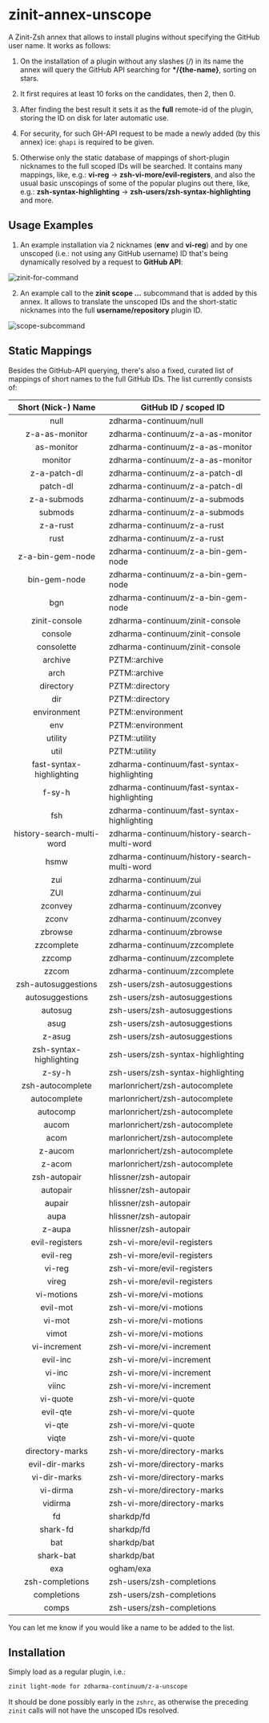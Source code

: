 # zinit-annex-unscope

A Zinit-Zsh annex that allows to install plugins without specifying the GitHub
user name. It works as follows:

1. On the installation of a plugin without any slashes (/) in its name the
   annex will query the GitHub API searching for **\*/{the-name}**, sorting on
   stars.

2. It first requires at least 10 forks on the candidates, then 2, then 0.

3. After finding the best result it sets it as the **full** remote-id of the
   plugin, storing the ID on disk for later automatic use.

4. For security, for such GH-API request to be made a newly added (by this
   annex) ice: `ghapi` is required to be given.

5. Otherwise only the static database of mappings of short-plugin nicknames to
   the full scoped IDs will be searched. It contains many mappings, like, e.g.:
   **vi-reg** → **zsh-vi-more/evil-registers**, and also the usual basic
   unscopings of some of the popular plugins out there, like, e.g.:
   **zsh-syntax-highlighting** → **zsh-users/zsh-syntax-highlighting** and
   more.

## Usage Examples

1. An example installation via 2 nicknames (**env** and **vi-reg**) and by one
unscoped (i.e.: not using any GitHub username) ID that's being dynamically
resolved by a request to **GitHub API**:

![zinit-for-command](https://raw.githubusercontent.com/zdharma-continuum/z-a-unscope/master/images/unscope-zinit-for.png)

2. An example call to the **zinit scope …** subcommand that is added by this
annex. It allows to translate the unscoped IDs and the short-static
nicknames into the full **username/repository** plugin ID.

![scope-subcommand](https://raw.githubusercontent.com/zdharma-continuum/z-a-unscope/master/images/unscope-scope-cmd.png)

## Static Mappings

Besides the GitHub-API querying, there's also a fixed, curated list of mappings
of short names to the full GitHub IDs. The list currently consists of:

| Short (Nick-) Name        | GitHub ID / scoped ID                       |
|:-------------------------:|---------------------------------------------|
| null                      | zdharma-continuum/null                      |
| z-a-as-monitor            | zdharma-continuum/z-a-as-monitor            |
| as-monitor                | zdharma-continuum/z-a-as-monitor            |
| monitor                   | zdharma-continuum/z-a-as-monitor            |
| z-a-patch-dl              | zdharma-continuum/z-a-patch-dl              |
| patch-dl                  | zdharma-continuum/z-a-patch-dl              |
| z-a-submods               | zdharma-continuum/z-a-submods               |
| submods                   | zdharma-continuum/z-a-submods               |
| z-a-rust                  | zdharma-continuum/z-a-rust                  |
| rust                      | zdharma-continuum/z-a-rust                  |
| z-a-bin-gem-node          | zdharma-continuum/z-a-bin-gem-node          |
| bin-gem-node              | zdharma-continuum/z-a-bin-gem-node          |
| bgn                       | zdharma-continuum/z-a-bin-gem-node          |
| zinit-console             | zdharma-continuum/zinit-console             |
| console                   | zdharma-continuum/zinit-console             |
| consolette                | zdharma-continuum/zinit-console             |
| archive                   | PZTM::archive                               |
| arch                      | PZTM::archive                               |
| directory                 | PZTM::directory                             |
| dir                       | PZTM::directory                             |
| environment               | PZTM::environment                           |
| env                       | PZTM::environment                           |
| utility                   | PZTM::utility                               |
| util                      | PZTM::utility                               |
| fast-syntax-highlighting  | zdharma-continuum/fast-syntax-highlighting  |
| f-sy-h                    | zdharma-continuum/fast-syntax-highlighting  |
| fsh                       | zdharma-continuum/fast-syntax-highlighting  |
| history-search-multi-word | zdharma-continuum/history-search-multi-word |
| hsmw                      | zdharma-continuum/history-search-multi-word |
| zui                       | zdharma-continuum/zui                       |
| ZUI                       | zdharma-continuum/zui                       |
| zconvey                   | zdharma-continuum/zconvey                   |
| zconv                     | zdharma-continuum/zconvey                   |
| zbrowse                   | zdharma-continuum/zbrowse                   |
| zzcomplete                | zdharma-continuum/zzcomplete                |
| zzcomp                    | zdharma-continuum/zzcomplete                |
| zzcom                     | zdharma-continuum/zzcomplete                |
| zsh-autosuggestions       | zsh-users/zsh-autosuggestions               |
| autosuggestions           | zsh-users/zsh-autosuggestions               |
| autosug                   | zsh-users/zsh-autosuggestions               |
| asug                      | zsh-users/zsh-autosuggestions               |
| z-asug                    | zsh-users/zsh-autosuggestions               |
| zsh-syntax-highlighting   | zsh-users/zsh-syntax-highlighting           |
| z-sy-h                    | zsh-users/zsh-syntax-highlighting           |
| zsh-autocomplete          | marlonrichert/zsh-autocomplete              |
| autocomplete              | marlonrichert/zsh-autocomplete              |
| autocomp                  | marlonrichert/zsh-autocomplete              |
| aucom                     | marlonrichert/zsh-autocomplete              |
| acom                      | marlonrichert/zsh-autocomplete              |
| z-aucom                   | marlonrichert/zsh-autocomplete              |
| z-acom                    | marlonrichert/zsh-autocomplete              |
| zsh-autopair              | hlissner/zsh-autopair                       |
| autopair                  | hlissner/zsh-autopair                       |
| aupair                    | hlissner/zsh-autopair                       |
| aupa                      | hlissner/zsh-autopair                       |
| z-aupa                    | hlissner/zsh-autopair                       |
| evil-registers            | zsh-vi-more/evil-registers                  |
| evil-reg                  | zsh-vi-more/evil-registers                  |
| vi-reg                    | zsh-vi-more/evil-registers                  |
| vireg                     | zsh-vi-more/evil-registers                  |
| vi-motions                | zsh-vi-more/vi-motions                      |
| evil-mot                  | zsh-vi-more/vi-motions                      |
| vi-mot                    | zsh-vi-more/vi-motions                      |
| vimot                     | zsh-vi-more/vi-motions                      |
| vi-increment              | zsh-vi-more/vi-increment                    |
| evil-inc                  | zsh-vi-more/vi-increment                    |
| vi-inc                    | zsh-vi-more/vi-increment                    |
| viinc                     | zsh-vi-more/vi-increment                    |
| vi-quote                  | zsh-vi-more/vi-quote                        |
| evil-qte                  | zsh-vi-more/vi-quote                        |
| vi-qte                    | zsh-vi-more/vi-quote                        |
| viqte                     | zsh-vi-more/vi-quote                        |
| directory-marks           | zsh-vi-more/directory-marks                 |
| evil-dir-marks            | zsh-vi-more/directory-marks                 |
| vi-dir-marks              | zsh-vi-more/directory-marks                 |
| vi-dirma                  | zsh-vi-more/directory-marks                 |
| vidirma                   | zsh-vi-more/directory-marks                 |
| fd                        | sharkdp/fd                                  |
| shark-fd                  | sharkdp/fd                                  |
| bat                       | sharkdp/bat                                 |
| shark-bat                 | sharkdp/bat                                 |
| exa                       | ogham/exa                                   |
| zsh-completions           | zsh-users/zsh-completions                   |
| completions               | zsh-users/zsh-completions                   |
| comps                     | zsh-users/zsh-completions                   |

You can let me know if you would like a name to be added to the list.

## Installation

Simply load as a regular plugin, i.e.:

```zsh
zinit light-mode for zdharma-continuum/z-a-unscope
```

It should be done possibly early in the `zshrc`, as otherwise the preceding
`zinit` calls will not have the unscoped IDs resolved.

<!-- vim:set ft=markdown tw=79 autoindent fo+=a1n: -->
